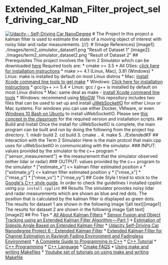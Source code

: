 # Extended_Kalman_Filter_project_self_driving_car_ND
 [![Udacity - Self-Driving Car NanoDegree](https://s3.amazonaws.com/udacity-sdc/github/shield-carnd.svg)](http://www.udacity.com/drive)  # The Project In this project a kalman filter is used to estimate the state of a moving object of interest with noisy lidar and radar measurements.   [//]: # (Image References)  [image1]: ./images/term2_simulator_dataset1.png "Result of Dataset 1" [image2]: ./images/term2_simulator_dataset2.png "Result of Dataset 2"  ## Prerequisites  This project involves the Term 2 Simulator which can be downloaded [here](https://github.com/udacity/self-driving-car-sim/releases)  Required tools are: * cmake >= 3.5   * All OSes: [click here for installation instructions](https://cmake.org/install/) * make >= 4.1 (Linux, Mac), 3.81 (Windows)   * Linux: make is installed by default on most Linux distros   * Mac: [install Xcode command line tools to get make](https://developer.apple.com/xcode/features/)   * Windows: [Click here for installation instructions](http://gnuwin32.sourceforge.net/packages/make.htm) * gcc/g++ >= 5.4   * Linux: gcc / g++ is installed by default on most Linux distros   * Mac: same deal as make - [install Xcode command line tools](https://developer.apple.com/xcode/features/)   * Windows: recommend using [MinGW](http://www.mingw.org/)  This repository includes two files that can be used to set up and install [uWebSocketIO](https://github.com/uWebSockets/uWebSockets) for either Linux or Mac systems. For windows you can use either Docker, VMware, or even [Windows 10 Bash on Ubuntu](https://www.howtogeek.com/249966/how-to-install-and-use-the-linux-bash-shell-on-windows-10/) to install uWebSocketIO. Please see [this concept in the classroom](https://classroom.udacity.com/nanodegrees/nd013/parts/40f38239-66b6-46ec-ae68-03afd8a601c8/modules/0949fca6-b379-42af-a919-ee50aa304e6a/lessons/f758c44c-5e40-4e01-93b5-1a82aa4e044f/concepts/16cf4a78-4fc7-49e1-8621-3450ca938b77) for the required version and installation scripts.  ## Build and Install Once the install for uWebSocketIO is complete, the main program can be built and run by doing the following from the project top directory.  1. mkdir build 2. cd build 3. cmake .. 4. make 5. ./ExtendedKF  ## Interaction with the Term 2 Simulator  Here is the main protcol that main.cpp uses for uWebSocketIO in communicating with the simulator.  ### INPUT: values provided by the simulator to the c++ program  * ["sensor_measurement"] => the measurement that the simulator observed (either lidar or radar)  ### OUTPUT: values provided by the c++ program to the simulator  * ["estimate_x"] <= kalman filter estimated position x * ["estimate_y"] <= kalman filter estimated position y * ["rmse_x"] * ["rmse_y"] * ["rmse_vx"] * ["rmse_vy"]   ## Code Style I tried to stick to the [Google's C++ style guide](https://google.github.io/styleguide/cppguide.html). In order to check the guidelines I installed cpplint using  `pip install cpplint`   ## Results The simulator provides noisy lidar and radar measurements which are shown as blue and red dots. The position that is calculated by the kalman filter is displayed as green dots.  The results for dataset 1 are shown in the following image ![alt text][image1]  The results for dataset 2 are shown in the following image ![alt text][image2]    ## Pro Tips  * [All About Kalman Filters](https://medium.com/self-driving-cars/all-about-kalman-filters-8924abe3aa88) * [Sensor Fusion and Object Tracking using an Extended Kalman Filter Algorithm — Part 1](https://medium.com/@mithi/object-tracking-and-fusing-sensor-measurements-using-the-extended-kalman-filter-algorithm-part-1-f2158ef1e4f0) * [Estimation of Sideslip Angle Based on Extended Kalman Filter](https://www.hindawi.com/journals/jece/2017/5301602/) * [Udacity Self-Driving Car Nanodegree Project 6 - Extended Kalman Filter](http://jeremyshannon.com/2017/04/21/udacity-sdcnd-extended-kalman-filter.html) * [Extended Kalman Filter for Channel Estimation in Rayleigh Fading Environment and Fadingless Environment](https://www.ijser.org/paper/Extended-Kalman-Filter-for-Channel-Estimation-in-Rayleigh-Fading-Environment-and-Fadingless-Environment.html) * [A Complete Guide to Programming in C++](http://www.lmpt.univ-tours.fr/~volkov/C++.pdf) * [C++ Tutorial](https://www.tutorialspoint.com/cplusplus/index.htm) * [C++ Programming](https://en.wikibooks.org/wiki/C%2B%2B_Programming) * [C++ Language](http://www.cplusplus.com/doc/tutorial/) * [Cmake FAQS](https://cmake.org/Wiki/CMake_FAQ) * [Using make and writing Makefiles](https://www.cs.swarthmore.edu/~newhall/unixhelp/howto_makefiles.html) * [Youtube set of tutorials on using make and writing Makefile](https://www.youtube.com/watch?v=aw9wHbFTnAQ)  

